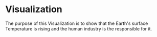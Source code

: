 # Visualization
The purpose of this Visualization is to show that the Earth's surface Temperature
is rising and the human industry is the responsible for it.
